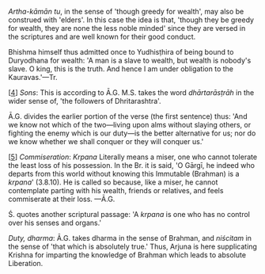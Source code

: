 *Artha-kāmān tu*, in the sense of 'though greedy for wealth', may also be construed with 'elders'. In this case the idea is that, 'though they be greedy for wealth, they are none the less noble minded' since they are versed in the scriptures and are well known for their good conduct.

Bhishma himself thus admitted once to Yudhisṭhira of being bound to Duryodhana for wealth: 'A man is a slave to wealth, but wealth is nobody's slave. O king, this is the truth. And hence I am under obligation to the Kauravas.'—Tr.

[[4](#page--1-0)] *Sons*: This is according to Ā.G. M.S. takes the word *dhārtarāsṭrāh* in the wider sense of, 'the followers of Dhritarashtra'.

Ā.G. divides the earlier portion of the verse (the first sentence) thus: 'And we know not which of the two—living upon alms without slaying others, or fighting the enemy which is our duty—is the better alternative for us; nor do we know whether we shall conquer or they will conquer us.'

[[5](#page--1-1)] *Commiseration*: *Krpana* Literally means a miser, one who cannot tolerate the least loss of his possession. In the Br. it is said, 'O Gārgī, he indeed who departs from this world without knowing this Immutable (Brahman) is a *krpana*' (3.8.10). He is called so because, like a miser, he cannot contemplate parting with his wealth, friends or relatives, and feels commiserate at their loss. —Ā.G.

Ś. quotes another scriptural passage: 'A *krpana* is one who has no control over his senses and organs.'

*Duty, dharma*: Ā.G. takes dharma in the sense of Brahman, and *niścitam* in the sense of 'that which is absolutely true.' Thus, Arjuna is here supplicating Krishna for imparting the knowledge of Brahman which leads to absolute Liberation.